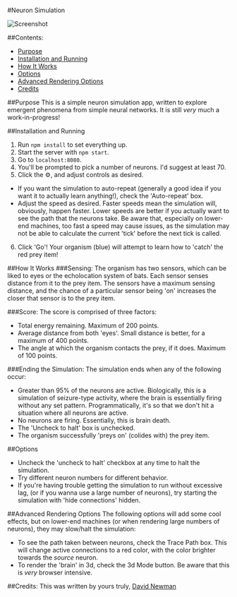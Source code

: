 #Neuron Simulation

![Screenshot](http://i.imgur.com/Il2rYhS.png)

##Contents:
 - [Purpose](#purpose)
 - [Installation and Running](#installation-and-running)
 - [How It Works](#how-it-works)
 - [Options](#options)
 - [Advanced Rendering Options](#advanced-rendering-options)
 - [Credits](#credits)

##Purpose
This is a simple neuron simulation app, written to explore emergent phenomena from simple neural networks. It is still *very* much a work-in-progress! 

##Installation and Running
 1. Run `npm install` to set everything up.
 2. Start the server with `npm start`.
 3. Go to `localhost:8080`.
 4. You'll be prompted to pick a number of neurons. I'd suggest at least 70. 
 5. Click the &#9881;, and adjust controls as desired.
  - If you want the simulation to auto-repeat (generally a good idea if you want it to actually learn anything!), check the 'Auto-repeat' box.
  - Adjust the speed as desired. Faster speeds mean the simulation will, obviously, happen faster. Lower speeds are better if you actually want to see the path that the neurons take. Be aware that, especially on lower-end machines, too fast a speed may cause issues, as the simulation may not be able to calculate the current 'tick' before the next tick is called.
 6. Click 'Go'! Your organism (blue) will attempt to learn how to 'catch' the red prey item!

##How It Works
###Sensing:
 The organism has two sensors, which can be liked to eyes or the echolocation system of bats. Each sensor senses distance from it to the prey item. The sensors have a maximum sensing distance, and the chance of a particular sensor being 'on' increases the closer that sensor is to the prey item.

###Score:
 The score is comprised of three factors: 

  - Total energy remaining. Maximum of 200 points.
  - Average distance from both 'eyes'. Small distance is better, for a maximum of 400 points.
  - The angle at which the organism contacts the prey, if it does. Maximum of 100 points.

###Ending the Simulation:
The simulation ends when any of the following occur:

  - Greater than 95% of the neurons are active. Biologically, this is a simulation of seizure-type activity, where the brain is essentially firing without any set pattern. Programmatically, it's so that we don't hit a situation where all neurons are active.
  - No neurons are firing. Essentially, this is brain death.
  - The 'Uncheck to halt' box is unchecked.
  - The organism successfully 'preys on' (colides with) the prey item.

##Options
 - Uncheck the 'uncheck to halt' checkbox at any time to halt the simulation.
 - Try different neuron numbers for different behavior.
 - If you're having trouble getting the simulation to run without excessive lag, (or if you wanna use a large number of neurons), try starting the simulation with 'hide connections' hidden.

##Advanced Rendering Options
The following options will add some cool effects, but on lower-end machines (or when rendering large numbers of neurons), they may slow/halt the simulation:

 - To see the path taken between neurons, check the Trace Path box. This will change active connections to a red color, with the color brighter towards the *source* neuron.
 - To render the 'brain' in 3d, check the 3d Mode button. Be aware that this is *very* browser intensive.

##Credits:
This was written by yours truly, [David Newman](https://github.com/Newms34)
